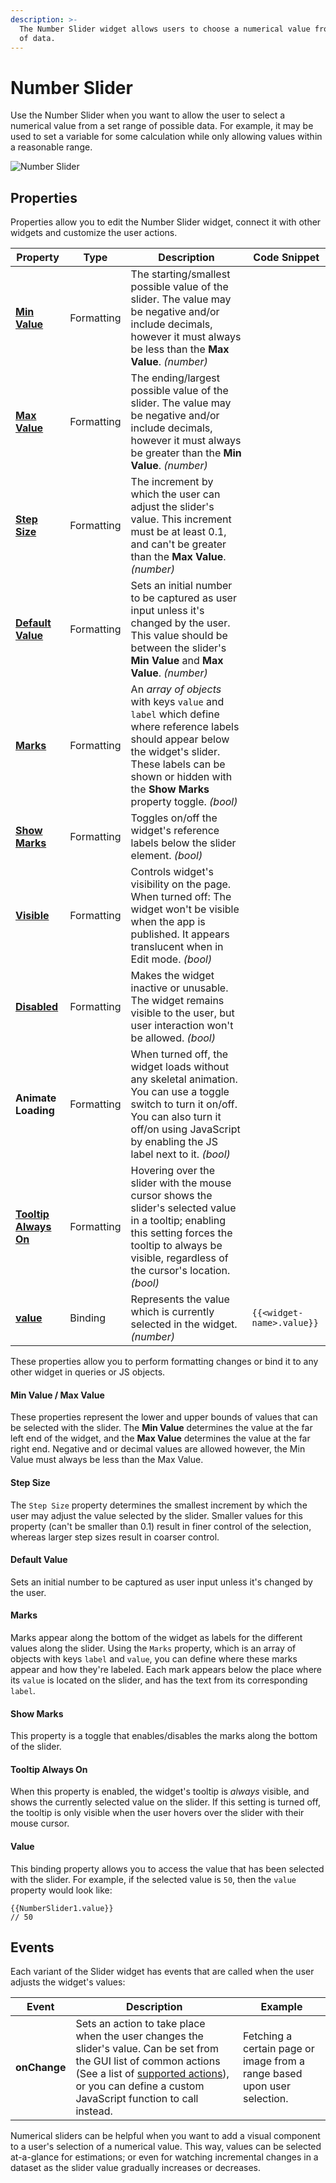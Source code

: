 ```yaml
---
description: >-
  The Number Slider widget allows users to choose a numerical value from a range
  of data.
---
```


# Number Slider

Use the Number Slider when you want to allow the user to select a numerical value from a set range of possible data. For example, it may be used to set a variable for some calculation while only allowing values within a reasonable range.

![Number Slider](</img/as_number.png>)

## Properties

Properties allow you to edit the Number Slider widget, connect it with other widgets and customize the user actions.

| Property                                                            | Type       | Description                                                                                                                                                                                                            | Code Snippet              |
| ------------------------------------------------------------------- | ---------- | ---------------------------------------------------------------------------------------------------------------------------------------------------------------------------------------------------------------------- | ------------------------- |
| [**Min Value**](./number-slider.md#min-value--max-value)       | Formatting | The starting/smallest possible value of the slider. The value may be negative and/or include decimals, however it must always be less than the **Max Value**. _(number)_                                               |                           |
| [**Max Value**](./number-slider.md#min-value--max-value)       | Formatting | The ending/largest possible value of the slider. The value may be negative and/or include decimals, however it must always be greater than the **Min Value**. _(number)_                                               |                           |
| [**Step Size**](./number-slider.md#step-size)                 | Formatting | The increment by which the user can adjust the slider's value. This increment must be at least 0.1, and can't be greater than the **Max Value**. _(number)_                                                            |                           |
| [**Default Value**](./number-slider.md#default-value)         | Formatting | Sets an initial number to be captured as user input unless it's changed by the user. This value should be between the slider's **Min Value** and **Max Value**. _(number)_                                             |                           |
| [**Marks**](./number-slider.md#marks)                         | Formatting | An _array of objects_ with keys `value` and `label` which define where reference labels should appear below the widget's slider. These labels can be shown or hidden with the **Show Marks** property toggle. _(bool)_ |                           |
| [**Show Marks**](./number-slider.md#show-marks)               | Formatting | Toggles on/off the widget's reference labels below the slider element. _(bool)_                                                                                                                                        |                           |
| [**Visible**](../#visible)                                  | Formatting | Controls widget's visibility on the page. When turned off: The widget won't be visible when the app is published. It appears translucent when in Edit mode. _(bool)_                                                   |                           |
| [**Disabled**](../#disabled)                                | Formatting | Makes the widget inactive or unusable. The widget remains visible to the user, but user interaction won't be allowed. _(bool)_                                                                                     |                           |
| **Animate Loading**                                                 | Formatting | When turned off, the widget loads without any skeletal animation. You can use a toggle switch to turn it on/off. You can also turn it off/on using JavaScript by enabling the JS label next to it. _(bool)_            |                           |
| [**Tooltip Always On**](./number-slider.md#tooltip-always-on) | Formatting | Hovering over the slider with the mouse cursor shows the slider's selected value in a tooltip; enabling this setting forces the tooltip to always be visible, regardless of the cursor's location. _(bool)_            |                           |
| [**value**](./number-slider.md#value)                         | Binding    | Represents the value which is currently selected in the widget. _(number)_                                                                                                                                             | `{{<widget-name>.value}}` |

These properties allow you to perform formatting changes or bind it to any other widget in queries or JS objects.

#### Min Value / Max Value

These properties represent the lower and upper bounds of values that can be selected with the slider. The **Min Value** determines the value at the far left end of the widget, and the **Max Value** determines the value at the far right end. Negative and or decimal values are allowed however, the Min Value must always be less than the Max Value.

<VideoEmbed host="youtube" videoId="VphLW50YPKo" title="Min Value/Max Value" caption="Min Value/Max Value"/>


#### Step Size

The `Step Size` property determines the smallest increment by which the user may adjust the value selected by the slider. Smaller values for this property (can't be smaller than 0.1) result in finer control of the selection, whereas larger step sizes result in coarser control.

<VideoEmbed host="youtube" videoId="mecwJ-D49gU" title="Step Size" caption="Step Size"/>

#### Default Value

Sets an initial number to be captured as user input unless it's changed by the user.

<VideoEmbed host="youtube" videoId="GOQ0SguBbp0" title="Default Value" caption="Default Value"/>

#### Marks

Marks appear along the bottom of the widget as labels for the different values along the slider. Using the `Marks` property, which is an array of objects with keys `label` and `value`, you can define where these marks appear and how they're labeled. Each mark appears below the place where its `value` is located on the slider, and has the text from its corresponding `label`.

<VideoEmbed host="youtube" videoId="9lkNIjJ8EFs" title="Marks" caption="Marks"/>

#### Show Marks

This property is a toggle that enables/disables the marks along the bottom of the slider.

<VideoEmbed host="youtube" videoId="-4DS16RBkeI" title="Show Marks" caption="Show Marks"/>

#### Tooltip Always On

When this property is enabled, the widget's tooltip is _always_ visible, and shows the currently selected value on the slider. If this setting is turned off, the tooltip is only visible when the user hovers over the slider with their mouse cursor.

<VideoEmbed host="youtube" videoId="mtlqTYBplqk" title="Tooltip Always On" caption="Tooltip Always On"/>

#### Value

This binding property allows you to access the value that has been selected with the slider. For example, if the selected value is `50`, then the `value` property would look like:

```
{{NumberSlider1.value}}
// 50
```

<VideoEmbed host="youtube" videoId="AD89aGY2Kwc" title="Value" caption="Value"/>

## Events

Each variant of the Slider widget has events that are called when the user adjusts the widget's values:

| Event        | Description                                                                                                                                                                                                                                                                                       | Example                                                                  |
| ------------ | ------------------------------------------------------------------------------------------------------------------------------------------------------------------------------------------------------------------------------------------------------------------------------------------------- | ------------------------------------------------------------------------ |
| **onChange** | Sets an action to take place when the user changes the slider's value. Can be set from the GUI list of common actions (See a list of [supported actions](/reference/appsmith-framework/widget-actions/README.md)), or you can define a custom JavaScript function to call instead. | Fetching a certain page or image from a range based upon user selection. |

Numerical sliders can be helpful when you want to add a visual component to a user's selection of a numerical value. This way, values can be selected at-a-glance for estimations; or even for watching incremental changes in a dataset as the slider value gradually increases or decreases.
